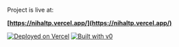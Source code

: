 Project is live at:

**[https://nihaltp.vercel.app/](https://nihaltp.vercel.app/)**

[![Deployed on Vercel](https://img.shields.io/badge/Deployed%20on-Vercel-black?style=for-the-badge&logo=vercel)](https://vercel.com/nihaltpnki-3730s-projects/v0-vercel-repository-grid)
[![Built with v0](https://img.shields.io/badge/Built%20with-v0.dev-black?style=for-the-badge)](https://v0.dev/chat/projects/ReXvlyoy6RJ)
